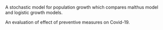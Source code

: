 A stochastic model for population growth which compares malthus model and logistic growth models.

An evaluation of effect of preventive measures on Covid-19.
